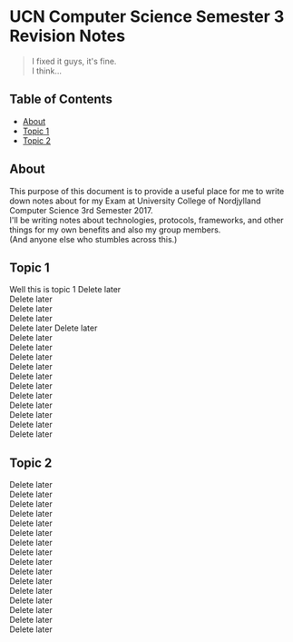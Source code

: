 # UCN Computer Science Semester 3 Revision Notes

>I fixed it guys, it's fine.  
>I think...

## Table of Contents


* [About](#about)
* [Topic 1](#topic-1)
* [Topic 2](#topic-2)

## About
This purpose of this document is to provide a useful place for me to write down
notes about for my Exam at University College of Nordjylland Computer Science 
3rd Semester 2017.  
I'll be writing notes about technologies, protocols, frameworks,
and other things for my own benefits and also my group members.  
(And anyone else who stumbles across this.) 

## Topic 1

Well this is topic 1
Delete later  
Delete later  
Delete later  
Delete later  
Delete later 
Delete later  
Delete later  
Delete later  
Delete later  
Delete later  
Delete later  
Delete later  
Delete later  
Delete later  
Delete later  
Delete later  
Delete later  
















## Topic 2

Delete later  
Delete later  
Delete later  
Delete later  
Delete later  
Delete later  
Delete later  
Delete later  
Delete later  
Delete later  
Delete later  
Delete later  
Delete later  
Delete later  
Delete later  
Delete later  
